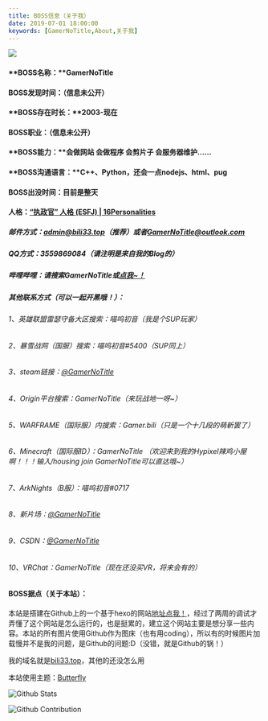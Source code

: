 ```yaml
---
title: BOSS信息（关于我）
date: 2019-07-01 18:00:00
keywords: [GamerNoTitle,About,关于我]
---
```




<!-- ![](https://capsule-render.vercel.app/api?type=Waving&color=timeGradient&height=200&animation=fadeIn&section=header&text=GamerNoTitle&fontSize=60) -->

![](https://github-widgetbox.vercel.app/api/profile?username=GamerNoTitle&data=followers,repositories,stars,commits)

#### **BOSS名称：**GamerNoTitle

#### **BOSS发现时间：**（信息未公开）

#### **BOSS存在时长：**2003-现在

#### **BOSS职业：**（信息未公开）

#### **BOSS能力：**会做网站 会做程序 会剪片子 会服务器维护……

#### **BOSS沟通语言：**C++、Python，还会一点nodejs、html、pug

#### **BOSS出没时间**：目前是整天

#### 人格：[“执政官” 人格 (ESFJ) | 16Personalities](https://www.16personalities.com/ch/esfj-人格)

##### 邮件方式：[admin@bili33.top](mailto:admin@bili33.top)（推荐）或者[GamerNoTitle@outlook.com](mailto:GamerNoTitle@outlook.com)

##### QQ方式：3559869084（请注明是来自我的Blog的）

##### 哔哩哔哩：请搜索GamerNoTitle或[点我~！](https://space.bilibili.com/44666814)

##### 其他联系方式（可以一起开黑哦！）：

###### 1、英雄联盟雷瑟守备大区搜索：喵呜初音（我是个SUP玩家）

###### 2、暴雪战网（国服）搜索：喵呜初音#5400（SUP同上）

###### 3、steam链接：[@GamerNoTitle](https://steamcommunity.com/id/bili33/)

###### 4、Origin平台搜索：GamerNoTitle（来玩战地一呀~）

###### 5、WARFRAME（国际服）内搜索：Gamer.bili（只是一个十几段的萌新罢了）

###### 6、Minecraft（国际服ID）：GamerNoTitle （欢迎来到我的Hypixel辣鸡小屋啊！！！输入/housing join GamerNoTitle可以直达哦~）

###### 7、ArkNights（B服）：喵呜初音#0717

###### 8、新片场：[@GamerNoTitle](https://www.xinpianchang.com/u11126467)

###### 9、CSDN：[@GamerNoTitle](https://blog.csdn.net/qq_34018668)

###### 10、VRChat：GamerNoTitle（现在还没买VR，将来会有的）

#### **BOSS据点（关于本站）：**

本站是搭建在Github上的一个基于hexo的网站[地址点我！](https://www.github.com/GamerNoTitle/GamerNoTitle.github.io)，经过了两周的调试才弄懂了这个网站是怎么运行的，也是挺累的，建立这个网站主要是想分享一些内容。本站的所有图片使用Github作为图床（也有用coding），所以有的时候图片加载慢并不是我的问题，是Github的问题:D（没错，就是Github的锅！）

我的域名就是[bili33.top](http://bili33.top)，其他的还没怎么用

本站使用主题：[Butterfly](https://github.com/jerryc127/hexo-theme-butterfly)

![Github Stats](https://github-readme-stats.vercel.app/api?username=GamerNoTitle&show_icons=true&title_color=FFFFFF&icon_color=FFFFFF&text_color=FFFFFF&bg_color=8e8cd8)

![Github Contribution](https://ghchart.rshah.org/8e8cd8/GamerNoTitle)